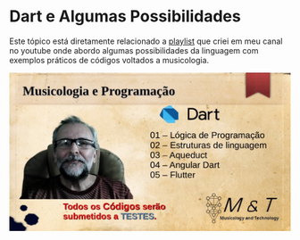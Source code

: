 # Dart e Algumas Possibilidades
Este tópico está diretamente relacionado a [playlist](https://www.youtube.com/playlist?list=PLQvwSWYdLssx9hK-xn5gBVx8oOVu6tG7U) que criei em meu canal no youtube onde abordo algumas possibilidades da linguagem com exemplos práticos de códigos voltados a musicologia.

![](assets/images/capa_abertura.png)
